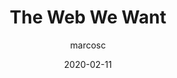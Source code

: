 ---
author: marcosc
coauthor: t
# coauthors
date: 2020-02-11
permalink: false
publisher: webwewantfyi
tags:
  - surveys
  - standards
  - tooling
  - web
target_url: https://webwewant.fyi/
title: The Web We Want
---